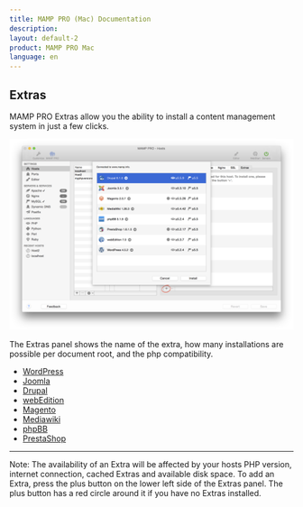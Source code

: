 ```yaml
---
title: MAMP PRO (Mac) Documentation
description: 
layout: default-2
product: MAMP PRO Mac
language: en
---
```


## Extras

MAMP PRO Extras allow you the ability to install a content management system in just a few clicks.

![MAMP](ExtrasPreview.png)

The Extras panel shows the name of the extra, how many installations are possible per document root, and the php compatibility.

- [WordPress](WordPress/)  
- [Joomla](Joomla/)  
- [Drupal](Drupal/) 
- [webEdition](webEdition/)
- [Magento](Magento/)
- [Mediawiki](Mediawiki/) 
- [phpBB](phpBB/) 
- [PrestaShop](PrestaShop/) 

---

<div class="alert" role="alert">
Note: The availability of an Extra will be affected by your hosts PHP version, internet connection, cached Extras and available disk space. To add an Extra, press the plus button on the lower left side of the Extras panel. The plus button has a red circle around it if you have no Extras installed.
</div>






